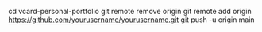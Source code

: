 cd vcard-personal-portfolio
git remote remove origin
git remote add origin https://github.com/yourusername/yourusername.git
git push -u origin main

